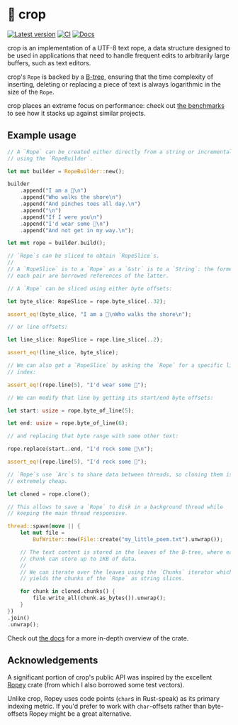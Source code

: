 # 🌾 crop

[![Latest version]](https://crates.io/crates/crop)
[![CI]](https://github.com/noib3/crop/actions)
[![Docs]](https://docs.rs/crop)

[Latest version]: https://img.shields.io/crates/v/crop.svg
[CI]: https://github.com/noib3/crop/actions/workflows/ci.yml/badge.svg
[Docs]: https://docs.rs/crop/badge.svg

crop is an implementation of a UTF-8 text rope, a data structure designed to
be used in applications that need to handle frequent edits to arbitrarily large
buffers, such as text editors.

crop's `Rope` is backed by a [B-tree](https://en.wikipedia.org/wiki/B-tree),
ensuring that the time complexity of inserting, deleting or replacing a piece
of text is always logarithmic in the size of the `Rope`.

crop places an extreme focus on performance: check out [the
benchmarks](https://github.com/noib3/crop/blob/master/benches/README.md) to see
how it stacks up against similar projects.

## Example usage

```rust
// A `Rope` can be created either directly from a string or incrementally
// using the `RopeBuilder`.

let mut builder = RopeBuilder::new();

builder
    .append("I am a 🦀\n")
    .append("Who walks the shore\n")
    .append("And pinches toes all day.\n")
    .append("\n")
    .append("If I were you\n")
    .append("I'd wear some 👟\n")
    .append("And not get in my way.\n");

let mut rope = builder.build();

// `Rope`s can be sliced to obtain `RopeSlice`s.
//
// A `RopeSlice` is to a `Rope` as a `&str` is to a `String`: the former in
// each pair are borrowed references of the latter.

// A `Rope` can be sliced using either byte offsets:

let byte_slice: RopeSlice = rope.byte_slice(..32);

assert_eq!(byte_slice, "I am a 🦀\nWho walks the shore\n");

// or line offsets:

let line_slice: RopeSlice = rope.line_slice(..2);

assert_eq!(line_slice, byte_slice);

// We can also get a `RopeSlice` by asking the `Rope` for a specific line
// index:

assert_eq!(rope.line(5), "I'd wear some 👟");

// We can modify that line by getting its start/end byte offsets:

let start: usize = rope.byte_of_line(5);

let end: usize = rope.byte_of_line(6);

// and replacing that byte range with some other text:

rope.replace(start..end, "I'd rock some 👠\n");

assert_eq!(rope.line(5), "I'd rock some 👠");

// `Rope`s use `Arc`s to share data between threads, so cloning them is
// extremely cheap.

let cloned = rope.clone();

// This allows to save a `Rope` to disk in a background thread while
// keeping the main thread responsive.

thread::spawn(move || {
    let mut file =
        BufWriter::new(File::create("my_little_poem.txt").unwrap());

    // The text content is stored in the leaves of the B-tree, where each
    // chunk can store up to 1KB of data.
    //
    // We can iterate over the leaves using the `Chunks` iterator which
    // yields the chunks of the `Rope` as string slices.

    for chunk in cloned.chunks() {
        file.write_all(chunk.as_bytes()).unwrap();
    }
})
.join()
.unwrap();
```

Check out [the docs](https://docs.rs/crop) for a more in-depth overview of the
crate.

## Acknowledgements

A significant portion of crop's public API was inspired by the excellent
[Ropey](https://github.com/cessen/ropey) crate (from which I also borrowed some
test vectors).

Unlike crop, Ropey uses code points (`char`s in Rust-speak) as its primary
indexing metric. If you'd prefer to work with `char`-offsets rather than
byte-offsets Ropey might be a great alternative.
